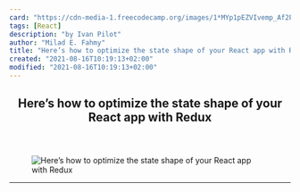 ```yaml
---
card: "https://cdn-media-1.freecodecamp.org/images/1*MYp1pEZVIvemp_Af2P34FQ.jpeg"
tags: [React]
description: "by Ivan Pilot"
author: "Milad E. Fahmy"
title: "Here’s how to optimize the state shape of your React app with Redux"
created: "2021-08-16T10:19:13+02:00"
modified: "2021-08-16T10:19:13+02:00"
---
```

<div class="site-wrapper">
<main id="site-main" class="site-main outer">
<div class="inner">
<article class="post-full post tag-react tag-programming tag-javascript tag-tech tag-web-development ">
<header class="post-full-header">
<h1 class="post-full-title">Here’s how to optimize the state shape of your React app with Redux</h1>
</header>
<figure class="post-full-image">
<picture>
<source media="(max-width: 700px)" sizes="1px" srcset="data:image/gif;base64,R0lGODlhAQABAIAAAAAAAP///yH5BAEAAAAALAAAAAABAAEAAAIBRAA7 1w">
<source media="(min-width: 701px)" sizes="(max-width: 800px) 400px,
(max-width: 1170px) 700px,
1400px" srcset="https://cdn-media-1.freecodecamp.org/images/1*MYp1pEZVIvemp_Af2P34FQ.jpeg 300w,
https://cdn-media-1.freecodecamp.org/images/1*MYp1pEZVIvemp_Af2P34FQ.jpeg 600w,
https://cdn-media-1.freecodecamp.org/images/1*MYp1pEZVIvemp_Af2P34FQ.jpeg 1000w,
https://cdn-media-1.freecodecamp.org/images/1*MYp1pEZVIvemp_Af2P34FQ.jpeg 2000w">
<img onerror="this.style.display='none'" src="https://cdn-media-1.freecodecamp.org/images/1*MYp1pEZVIvemp_Af2P34FQ.jpeg" alt="Here’s how to optimize the state shape of your React app with Redux">
</picture>
</figure>
<section class="post-full-content">
<div class="post-content medium-migrated-article">
</div>
<hr>
</section>
</article>
</div>
</main>
</div>
<!-- Google Tag Manager (noscript) -->
<!-- End Google Tag Manager (noscript) -->
